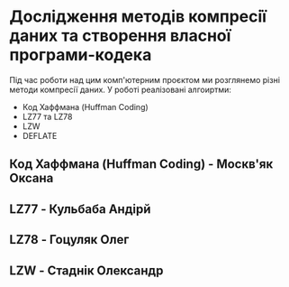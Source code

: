 # Дослiдження методiв компресiї даних та створення власної програми-кодека
Під час роботи над цим комп'ютерним проєктом ми розглянемо різні методи компресії даних. 
У роботі реалізовані алгоиртми: 
- Код Хаффмана (Huffman Coding)
- LZ77 та LZ78
- LZW
- DEFLATE

## Код Хаффмана (Huffman Coding) - Москв'як Оксана

## LZ77 - Кульбаба Андірй 

## LZ78 - Гоцуляк Олег

## LZW - Стаднік Олександр 
